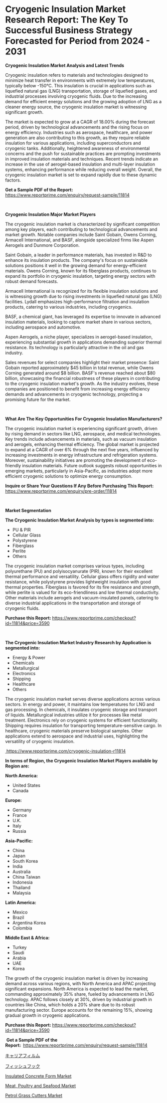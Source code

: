 <p><h1>Cryogenic Insulation Market Research Report: The Key To Successful Business Strategy Forecasted for Period from 2024 - 2031</h1></p><p><strong>Cryogenic Insulation Market Analysis and Latest Trends</strong></p>
<p><p>Cryogenic insulation refers to materials and technologies designed to minimize heat transfer in environments with extremely low temperatures, typically below -150°C. This insulation is crucial in applications such as liquefied natural gas (LNG) transportation, storage of liquefied gases, and industrial processes involving cryogenic fluids. Due to the increasing demand for efficient energy solutions and the growing adoption of LNG as a cleaner energy source, the cryogenic insulation market is witnessing significant growth.</p><p>The market is expected to grow at a CAGR of 18.00% during the forecast period, driven by technological advancements and the rising focus on energy efficiency. Industries such as aerospace, healthcare, and power generation are also contributing to this growth, as they require reliable insulation for various applications, including superconductors and cryogenic tanks. Additionally, heightened awareness of environmental concerns and the push for sustainable practices are prompting investments in improved insulation materials and techniques. Recent trends indicate an increase in the use of aerogel-based insulation and multi-layer insulation systems, enhancing performance while reducing overall weight. Overall, the cryogenic insulation market is set to expand rapidly due to these dynamic factors.</p></p>
<p><strong>Get a Sample PDF of the Report:&nbsp;</strong> <a href="https://www.reportprime.com/enquiry/request-sample/11814">https://www.reportprime.com/enquiry/request-sample/11814</a></p>
<p>&nbsp;</p>
<p><strong>Cryogenic Insulation Major Market Players</strong></p>
<p><p>The cryogenic insulation market is characterized by significant competition among key players, each contributing to technological advancements and market growth. Notable companies include Saint Gobain, Owens Corning, Armacell International, and BASF, alongside specialized firms like Aspen Aerogels and Dunmore Corporation.</p><p>Saint Gobain, a leader in performance materials, has invested in R&D to enhance its insulation products. The company's focus on sustainable solutions positions it well in the growing demand for energy-efficient materials. Owens Corning, known for its fiberglass products, continues to expand its portfolio in cryogenic insulation, targeting energy sectors with robust demand forecasts.</p><p>Armacell International is recognized for its flexible insulation solutions and is witnessing growth due to rising investments in liquefied natural gas (LNG) facilities. Lydall emphasizes high-performance filtration and insulation products, catering to various industries, including cryogenics.</p><p>BASF, a chemical giant, has leveraged its expertise to innovate in advanced insulation materials, looking to capture market share in various sectors, including aerospace and automotive.</p><p>Aspen Aerogels, a niche player, specializes in aerogel-based insulation, experiencing substantial growth in applications demanding superior thermal resistance. Its technology is particularly attractive in the oil and gas industry.</p><p>Sales revenues for select companies highlight their market presence: Saint Gobain reported approximately $45 billion in total revenue, while Owens Corning generated around $8 billion. BASF's revenue reached about $80 billion, showcasing the financial robustness of these players in contributing to the cryogenic insulation market's growth. As the industry evolves, these companies are positioned to benefit from increasing energy efficiency demands and advancements in cryogenic technology, projecting a promising future for the market.</p></p>
<p>&nbsp;</p>
<p><strong>What Are The Key Opportunities For Cryogenic Insulation Manufacturers?</strong></p>
<p><p>The cryogenic insulation market is experiencing significant growth, driven by rising demand in sectors like LNG, aerospace, and medical technologies. Key trends include advancements in materials, such as vacuum insulation and aerogels, enhancing thermal efficiency. The global market is projected to expand at a CAGR of over 6% through the next five years, influenced by increasing investments in energy infrastructure and refrigeration systems. Moreover, sustainability initiatives are promoting the development of eco-friendly insulation materials. Future outlook suggests robust opportunities in emerging markets, particularly in Asia-Pacific, as industries adopt more efficient cryogenic solutions to optimize energy consumption.</p></p>
<p><strong>Inquire or Share Your Questions If Any Before Purchasing This Report:</strong> <a href="https://www.reportprime.com/enquiry/pre-order/11814">https://www.reportprime.com/enquiry/pre-order/11814</a></p>
<p>&nbsp;</p>
<p><strong>Market Segmentation</strong></p>
<p><strong>The Cryogenic Insulation Market Analysis by types is segmented into:</strong></p>
<p><ul><li>PU & PIR</li><li>Cellular Glass</li><li>Polystyrene</li><li>Fiberglass</li><li>Perlite</li><li>Others</li></ul></p>
<p><p>The cryogenic insulation market comprises various types, including polyurethane (PU) and polyisocyanurate (PIR), known for their excellent thermal performance and versatility. Cellular glass offers rigidity and water resistance, while polystyrene provides lightweight insulation with good thermal properties. Fiberglass is favored for its fire resistance and strength, while perlite is valued for its eco-friendliness and low thermal conductivity. Other materials include aerogels and vacuum-insulated panels, catering to diverse industrial applications in the transportation and storage of cryogenic fluids.</p></p>
<p><strong>Purchase this Report:&nbsp;</strong><a href="https://www.reportprime.com/checkout?id=11814&price=3590">https://www.reportprime.com/checkout?id=11814&price=3590</a></p>
<p>&nbsp;</p>
<p><strong>The Cryogenic Insulation Market Industry Research by Application is segmented into:</strong></p>
<p><ul><li>Energy & Power</li><li>Chemicals</li><li>Metallurgical</li><li>Electronics</li><li>Shipping</li><li>Healthcare</li><li>Others</li></ul></p>
<p><p>The cryogenic insulation market serves diverse applications across various sectors. In energy and power, it maintains low temperatures for LNG and gas processing. In chemicals, it insulates cryogenic storage and transport of liquids. Metallurgical industries utilize it for processes like metal treatment. Electronics rely on cryogenic systems for efficient functionality. Shipping requires insulation for transporting temperature-sensitive cargo. In healthcare, cryogenic materials preserve biological samples. Other applications extend to aerospace and industrial uses, highlighting the versatility of cryogenic insulation.</p></p>
<p><a href="https://www.reportprime.com/cryogenic-insulation-r11814">&nbsp;https://www.reportprime.com/cryogenic-insulation-r11814</a></p>
<p><strong>In terms of Region, the Cryogenic Insulation Market Players available by Region are:</strong></p>
<p>
    <p> <strong> North America: </strong>
        <ul>
            <li>United States</li>
            <li>Canada</li>
        </ul>
        </p> 
    <p> <strong> Europe: </strong>
        <ul>
            <li>Germany</li>
            <li>France</li>
            <li>U.K.</li>
            <li>Italy</li>
            <li>Russia</li>
        </ul>
        </p> 
    <p> <strong> Asia-Pacific: </strong>
        <ul>
            <li>China</li>
            <li>Japan</li>
            <li>South Korea</li>
            <li>India</li>
            <li>Australia</li>
            <li>China Taiwan</li>
            <li>Indonesia</li>
            <li>Thailand</li>
            <li>Malaysia</li>
        </ul>
        </p> 
    <p> <strong> Latin America: </strong>
        <ul>
            <li>Mexico</li>
            <li>Brazil</li>
            <li>Argentina Korea</li>
            <li>Colombia</li>
        </ul>
        </p> 
    <p> <strong> Middle East & Africa: </strong>
        <ul>
            <li>Turkey</li>
            <li>Saudi</li>
            <li>Arabia</li>
            <li>UAE</li>
            <li>Korea</li>
        </ul>
    </p>
    </p>
<p><p>The growth of the cryogenic insulation market is driven by increasing demand across various regions, with North America and APAC projecting significant expansions. North America is expected to lead the market, commanding approximately 35% share, fueled by advancements in LNG technology. APAC follows closely at 30%, driven by industrial growth in countries like China, which holds a 20% share due to its robust manufacturing sector. Europe accounts for the remaining 15%, showing gradual growth in cryogenic applications.</p></p>
<p><strong>Purchase this Report: </strong><a href="https://www.reportprime.com/checkout?id=11814&price=3590">https://www.reportprime.com/checkout?id=11814&price=3590</a></p>
<p>&nbsp;<strong>Get a Sample PDF of the Report:&nbsp;&nbsp;</strong><a href="https://www.reportprime.com/enquiry/request-sample/11814">https://www.reportprime.com/enquiry/request-sample/11814</a></p>
<p><strong></strong></p>
<p><p><a href="https://medium.com/@vidarogahn/%E3%82%B0%E3%83%AD%E3%83%BC%E3%83%90%E3%83%AB%E3%82%AD%E3%83%A3%E3%83%AA%E3%82%A2%E3%83%95%E3%82%A3%E3%83%AB%E3%83%A0%E5%B8%82%E5%A0%B4%E3%82%BB%E3%82%AF%E3%82%BF%E3%83%BC%E3%81%AE%E5%B8%82%E5%A0%B4%E5%8B%95%E5%90%91%E3%81%A8%E5%B0%86%E6%9D%A5%E3%81%AE%E3%83%88%E3%83%AC%E3%83%B3%E3%83%89-2024%E5%B9%B4%E3%81%8B%E3%82%892031%E5%B9%B4%E3%81%BE%E3%81%A7%E3%81%AE%E6%9C%9F%E9%96%93%E3%81%AE%E4%BA%88%E6%B8%AC-84357f4e31c6">キャリアフィルム</a></p><p><a href="https://medium.com/@vidarogahn/%E3%82%B0%E3%83%AD%E3%83%BC%E3%83%90%E3%83%AB%E3%83%95%E3%82%A3%E3%83%83%E3%82%B7%E3%83%A5%E3%83%95%E3%83%83%E3%82%AF%E5%B8%82%E5%A0%B4%E3%81%AE%E3%83%88%E3%83%AC%E3%83%B3%E3%83%89%E3%81%AB%E9%96%A2%E3%81%99%E3%82%8B%E6%88%A6%E7%95%A5%E7%9A%84%E3%82%A4%E3%83%B3%E3%82%B5%E3%82%A4%E3%83%88-2024-2031-149%E3%83%9A%E3%83%BC%E3%82%B8%E3%81%AB%E3%82%8F%E3%81%9F%E3%81%A3%E3%81%A6%E6%8E%B2%E8%BC%89%E3%81%95%E3%82%8C%E3%81%A6%E3%81%84%E3%81%BE%E3%81%99-c55a93e27c8b">フィッシュフック</a></p><p><a href="https://github.com/globismark/Market-Research-Report-List-5/blob/main/insulated-concrete-form-market.md">Insulated Concrete Form Market</a></p><p><a href="https://issuu.com/reportprime-2/docs/meat-poultry-and-seafood-market-siz_af5807c00801c4">Meat, Poultry and Seafood Market</a></p><p><a href="https://medium.com/@obiemante_40648/petrol-grass-cutters-market-forecast-global-market-trends-and-analysis-from-2024-to-2031-covered-3f1307876d23">Petrol Grass Cutters Market</a></p></p>